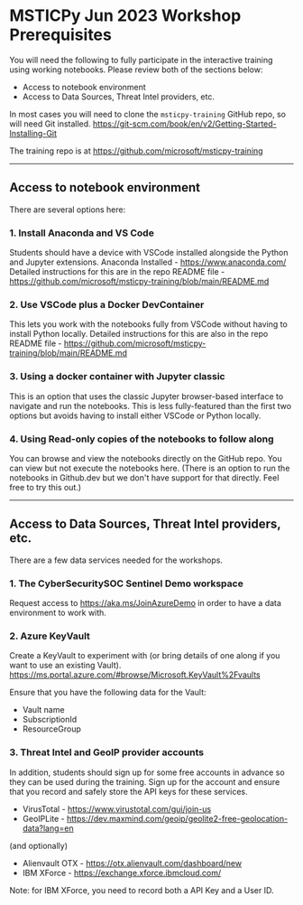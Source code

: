 # MSTICPy Jun 2023 Workshop Prerequisites

You will need the following to fully participate in the interactive training
using working notebooks. Please review both of the sections below:
* Access to notebook environment
* Access to Data Sources, Threat Intel providers, etc.

In most cases you will need to clone the `msticpy-training` GitHub repo,
so will need Git installed. https://git-scm.com/book/en/v2/Getting-Started-Installing-Git

The training repo is at https://github.com/microsoft/msticpy-training

---

## Access to notebook environment

There are several options here:

### 1. Install Anaconda and VS Code

Students should have a device with VSCode installed alongside the Python and Jupyter extensions.
Anaconda Installed - https://www.anaconda.com/
Detailed instructions for this are in the repo README file - https://github.com/microsoft/msticpy-training/blob/main/README.md

### 2. Use VSCode plus a Docker DevContainer

This lets you work with the notebooks fully from VSCode without having to install Python
locally.
Detailed instructions for this are also in the repo README file - https://github.com/microsoft/msticpy-training/blob/main/README.md

### 3. Using a docker container with Jupyter classic

This is an option that uses the classic Jupyter browser-based interface
to navigate and run the notebooks. This is less fully-featured than the
first two options but avoids having to install either VSCode or Python locally.

### 4. Using Read-only copies of the notebooks to follow along
You can browse and view the notebooks directly on the GitHub repo.
You can view but not execute the notebooks here. (There is an option
to run the notebooks in Github.dev but we don't have support for that directly.
Feel free to try this out.)

---

## Access to Data Sources, Threat Intel providers, etc.

There are a few data services needed for the workshops.

### 1. The CyberSecuritySOC Sentinel Demo workspace

Request access to https://aka.ms/JoinAzureDemo in order to have a data environment to work with.

### 2. Azure KeyVault
Create a KeyVault to experiment with (or bring details of one along if you want to use
an existing Vault). https://ms.portal.azure.com/#browse/Microsoft.KeyVault%2Fvaults

Ensure that you have the following data for the Vault:
* Vault name
* SubscriptionId
* ResourceGroup

### 3. Threat Intel and GeoIP provider accounts
In addition, students should sign up for some free accounts in advance so they can be used during the training.
Sign up for the account and ensure that you record and safely store the API keys for these services.

* VirusTotal - https://www.virustotal.com/gui/join-us
* GeoIPLite - https://dev.maxmind.com/geoip/geolite2-free-geolocation-data?lang=en

(and optionally)
* Alienvault OTX - https://otx.alienvault.com/dashboard/new
* IBM XForce - https://exchange.xforce.ibmcloud.com/

Note: for IBM XForce, you need to record both a API Key and a User ID.